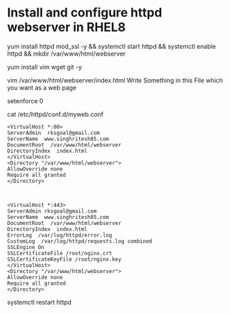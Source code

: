 # Install and configure httpd webserver in RHEL8

yum install httpd mod_ssl -y && systemctl start httpd && systemctl enable httpd && mkdir /var/www/html/webserver

yum install vim wget git -y

vim /var/www/html/webserver/index.html
Write Something in this File which you want as a web page

setenforce 0

cat /etc/httpd/conf.d/myweb.conf
```
<VirtualHost *:80>
ServerAdmin  rksgoal@gmail.com
ServerName  www.singhritesh85.com
DocumentRoot  /var/www/html/webserver
DirectoryIndex  index.html
</VirtualHost>
<Directory "/var/www/html/webserver">
AllowOverride none
Require all granted
</Directory>



<VirtualHost *:443>
ServerAdmin rksgoal@gmail.com
ServerName  www.singhritesh85.com
DocumentRoot  /var/www/html/webserver
DirectoryIndex  index.html
ErrorLog  /var/log/httpd/error.log
CustomLog  /var/log/httpd/requests.log combined
SSLEngine On
SSLCertificateFile /root/nginx.crt
SSLCertificateKeyFile /root/nginx.key
</VirtualHost>
<Directory "/var/www/html/webserver">
AllowOverride none
Require all granted
</Directory>
```

systemctl restart httpd
